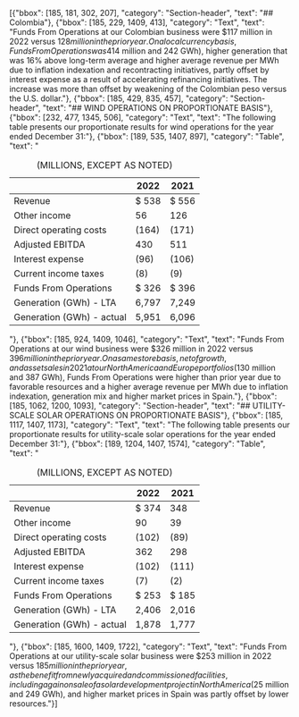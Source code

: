 [{"bbox": [185, 181, 302, 207], "category": "Section-header", "text": "## Colombia"}, {"bbox": [185, 229, 1409, 413], "category": "Text", "text": "Funds From Operations at our Colombian business were $117 million in 2022 versus $128 million in the prior year. On a local currency basis, Funds From Operations was 4% higher than the prior year due to the benefit from newly acquired and commissioned facilities during the year ($14 million and 242 GWh), higher generation that was 16% above long-term average and higher average revenue per MWh due to inflation indexation and recontracting initiatives, partly offset by interest expense as a result of accelerating refinancing initiatives. The increase was more than offset by weakening of the Colombian peso versus the U.S. dollar."}, {"bbox": [185, 429, 835, 457], "category": "Section-header", "text": "## WIND OPERATIONS ON PROPORTIONATE BASIS"}, {"bbox": [232, 477, 1345, 506], "category": "Text", "text": "The following table presents our proportionate results for wind operations for the year ended December 31:"}, {"bbox": [189, 535, 1407, 897], "category": "Table", "text": "<table><caption>(MILLIONS, EXCEPT AS NOTED)</caption><thead><tr><th></th><th>2022</th><th>2021</th></tr></thead><tbody><tr><td>Revenue</td><td>$ 538</td><td>$ 556</td></tr><tr><td>Other income</td><td>56</td><td>126</td></tr><tr><td>Direct operating costs</td><td>(164)</td><td>(171)</td></tr><tr><td>Adjusted EBITDA</td><td>430</td><td>511</td></tr><tr><td>Interest expense</td><td>(96)</td><td>(106)</td></tr><tr><td>Current income taxes</td><td>(8)</td><td>(9)</td></tr><tr><td>Funds From Operations</td><td>$ 326</td><td>$ 396</td></tr><tr><td>Generation (GWh) - LTA</td><td>6,797</td><td>7,249</td></tr><tr><td>Generation (GWh) - actual</td><td>5,951</td><td>6,096</td></tr></tbody></table>"}, {"bbox": [185, 924, 1409, 1046], "category": "Text", "text": "Funds From Operations at our wind business were $326 million in 2022 versus $396 million in the prior year. On a same store basis, net of growth, and asset sales in 2021 at our North America and Europe portfolios ($130 million and 387 GWh), Funds From Operations were higher than prior year due to favorable resources and a higher average revenue per MWh due to inflation indexation, generation mix and higher market prices in Spain."}, {"bbox": [185, 1062, 1200, 1093], "category": "Section-header", "text": "## UTILITY-SCALE SOLAR OPERATIONS ON PROPORTIONATE BASIS"}, {"bbox": [185, 1117, 1407, 1173], "category": "Text", "text": "The following table presents our proportionate results for utility-scale solar operations for the year ended December 31:"}, {"bbox": [189, 1204, 1407, 1574], "category": "Table", "text": "<table><caption>(MILLIONS, EXCEPT AS NOTED)</caption><thead><tr><th></th><th>2022</th><th>2021</th></tr></thead><tbody><tr><td>Revenue</td><td>$ 374</td><td>348</td></tr><tr><td>Other income</td><td>90</td><td>39</td></tr><tr><td>Direct operating costs</td><td>(102)</td><td>(89)</td></tr><tr><td>Adjusted EBITDA</td><td>362</td><td>298</td></tr><tr><td>Interest expense</td><td>(102)</td><td>(111)</td></tr><tr><td>Current income taxes</td><td>(7)</td><td>(2)</td></tr><tr><td>Funds From Operations</td><td>$ 253</td><td>$ 185</td></tr><tr><td>Generation (GWh) - LTA</td><td>2,406</td><td>2,016</td></tr><tr><td>Generation (GWh) - actual</td><td>1,878</td><td>1,777</td></tr></tbody></table>"}, {"bbox": [185, 1600, 1409, 1722], "category": "Text", "text": "Funds From Operations at our utility-scale solar business were $253 million in 2022 versus $185 million in the prior year, as the benefit from newly acquired and commissioned facilities, including a gain on sale of a solar development project in North America ($25 million and 249 GWh), and higher market prices in Spain was partly offset by lower resources."}]